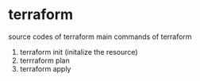 # terraform

source codes of terraform
main commands of terraform 
   1. terraform init (initalize the resource)
   2. terrraform plan 
   3. terraform apply
